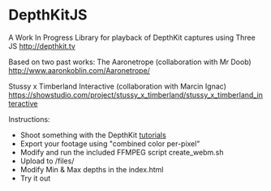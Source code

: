 # DepthKitJS
A Work In Progress Library for playback of DepthKit captures using Three JS
http://depthkit.tv

Based on two past works:
The Aaronetrope (collaboration with Mr Doob)
http://www.aaronkoblin.com/Aaronetrope/

Stussy x Timberland Interactive (collaboration with Marcin Ignac)
https://showstudio.com/project/stussy_x_timberland/stussy_x_timberland_interactive

Instructions:

- Shoot something with the DepthKit [tutorials](http://depthkit.tv/tutorials.html)
-  Export your footage using "combined color per-pixel"
-  Modify and run the included FFMPEG script create_webm.sh 
-  Upload to /files/ 
-  Modify Min & Max depths in the index.html
-  Try it out

